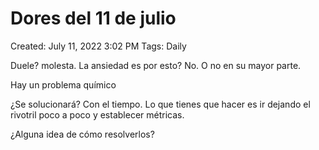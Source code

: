 # Dores del 11 de julio

Created: July 11, 2022 3:02 PM
Tags: Daily

Duele? molesta. La ansiedad es por esto? No. O no en su mayor parte.

Hay un problema químico

¿Se solucionará? Con el tiempo. Lo que tienes que hacer es ir dejando el rivotril poco a poco y establecer métricas.

¿Alguna idea de cómo resolverlos?